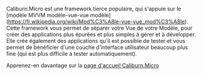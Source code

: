 ﻿Caliburn.Micro est une framework tierce populaire, qui s'appuie sur le [modèle MVVM modèle-vue-vue modèle] (https://fr.wikipedia.org/wiki/Mod%C3%A8le-vue-vue_mod%C3%A8le). Cette framework vous permet de séparer votre Vue de votre Modèle, pour créer des applications plus épurées et plus simples à gérer et à développer. Elle crée également des applications qu'il est possible de tester et vous permet de bénéficier d'une couche d'interface utilisateur beaucoup plus fine (qui est plus difficile à tester automatiquement).

Apprenez-en davantage sur la [page d'accueil Caliburn.Micro](http://caliburnmicro.com/)
